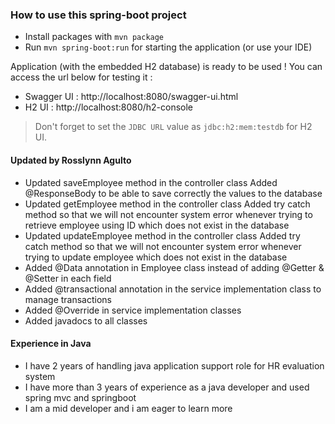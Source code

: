 ### How to use this spring-boot project

- Install packages with `mvn package`
- Run `mvn spring-boot:run` for starting the application (or use your IDE)

Application (with the embedded H2 database) is ready to be used ! You can access the url below for testing it :

- Swagger UI : http://localhost:8080/swagger-ui.html
- H2 UI : http://localhost:8080/h2-console

> Don't forget to set the `JDBC URL` value as `jdbc:h2:mem:testdb` for H2 UI.


#### Updated by Rosslynn Agulto
- Updated saveEmployee method in the controller class
  Added @ResponseBody to be able to save correctly the values to the database
- Updated getEmployee method in the controller class
  Added try catch method so that we will not encounter system error whenever 
  trying to retrieve employee using ID which does not exist in the database
- Updated updateEmployee method in the controller class
  Added try catch method so that we will not encounter system error whenever 
  trying to update employee which does not exist in the database
- Added @Data annotation in Employee class instead of adding @Getter & @Setter in each field
- Added @transactional annotation in the service implementation class to manage transactions
- Added @Override in service implementation classes
- Added javadocs to all classes

#### Experience in Java
- I have 2 years of handling java application support role for HR evaluation system
- I have more than 3 years of experience as a java developer and used spring mvc and springboot
- I am a mid developer and i am eager to learn more

  

